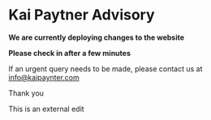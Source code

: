 # Kai Paytner Advisory

**We are currently deploying changes to the website**

**Please check in after a few minutes**

If an urgent query needs to be made, please contact us at info@kaipaynter.com

Thank you

This is an external edit
